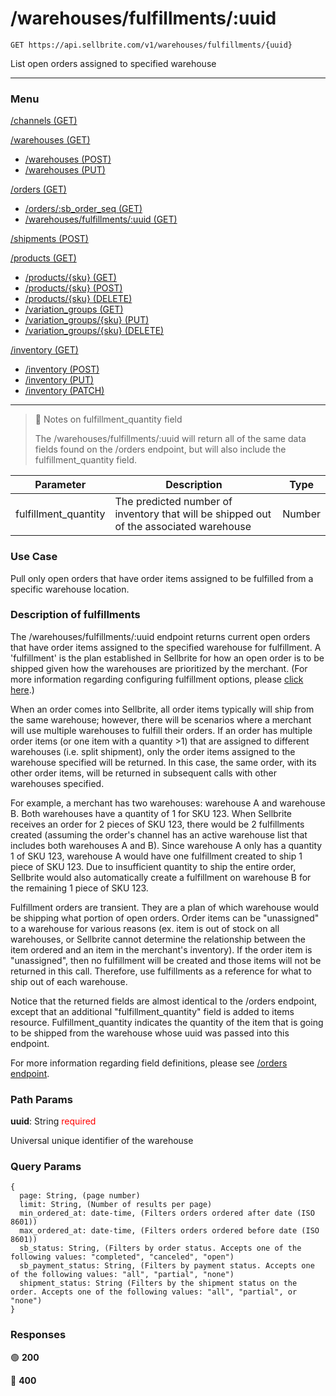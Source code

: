 # /warehouses/fulfillments/:uuid

```
GET https://api.sellbrite.com/v1/warehouses/fulfillments/{uuid}
```

List open orders assigned to specified warehouse

---

### Menu

[/channels (GET)](channels)

[/warehouses (GET)](warehouses)
  * [/warehouses (POST)](warehouses-post)
  * [/warehouses (PUT)](warehouses-put)

[/orders (GET)](orders)
  * [/orders/:sb_order_seq (GET)](orders-sb-order)
  * [/warehouses/fulfillments/:uuid (GET)](orders-fulfillments)

[/shipments (POST)](shipments)

[/products (GET)](products)
  * [/products/{sku} (GET)](products-sku-get)
  * [/products/{sku} (POST)](products-sku-post)
  * [/products/{sku} (DELETE)](products-sku-delete)
  * [/variation_groups (GET)](products-variation-groups)
  * [/variation_groups/{sku} (PUT)](products-variation-groups-put)
  * [/variation_groups/{sku} (DELETE)](products-variation-groups-delete)
  
[/inventory (GET)](inventory)
  * [/inventory (POST)](inventory-post)
  * [/inventory (PUT)](inventory-put)
  * [/inventory (PATCH)](inventory-patch)
  
---

> 📘 Notes on fulfillment_quantity field
>
> The /warehouses/fulfillments/:uuid will return all of the same data fields found on the /orders endpoint, but will also include the fulfillment_quantity field.

| Parameter                 | Description                           | Type   |
| ------------------------- | ------------------------------------- | ----   |
| fulfillment_quantity      | The predicted number of inventory that will be shipped out of the associated warehouse | Number |


### Use Case

Pull only open orders that have order items assigned to be fulfilled from a specific warehouse location.

### Description of fulfillments

The /warehouses/fulfillments/:uuid endpoint returns current open orders that have order items assigned to the specified warehouse for fulfillment. A 'fulfillment' is the plan established in Sellbrite for how an open order is to be shipped given how the warehouses are prioritized by the merchant. (For more information regarding configuring fulfillment options, please [click here](https://support.sellbrite.com/en/articles/3367317-how-to-configure-fulfillment-options-in-sellbrite).)

When an order comes into Sellbrite, all order items typically will ship from the same warehouse; however, there will be scenarios where a merchant will use multiple warehouses to fulfill their orders. If an order has multiple order items (or one item with a quantity >1) that are assigned to different warehouses (i.e. split shipment), only the order items assigned to the warehouse specified will be returned. In this case, the same order, with its other order items, will be returned in subsequent calls with other warehouses specified.

For example, a merchant has two warehouses: warehouse A and warehouse B. Both warehouses have a quantity of 1 for SKU 123. When Sellbrite receives an order for 2 pieces of SKU 123, there would be 2 fulfillments created (assuming the order's channel has an active warehouse list that includes both warehouses A and B). Since warehouse A only has a quantity 1 of SKU 123, warehouse A would have one fulfillment created to ship 1 piece of SKU 123. Due to insufficient quantity to ship the entire order, Sellbrite would also automatically create a fulfillment on warehouse B for the remaining 1 piece of SKU 123.

Fulfillment orders are transient. They are a plan of which warehouse would be shipping what portion of open orders. Order items can be "unassigned" to a warehouse for various reasons (ex. item is out of stock on all warehouses, or Sellbrite cannot determine the relationship between the item ordered and an item in the merchant's inventory). If the order item is "unassigned", then no fulfillment will be created and those items will not be returned in this call. Therefore, use fulfillments as a reference for what to ship out of each warehouse.

Notice that the returned fields are almost identical to the /orders endpoint, except that an additional "fulfillment_quantity" field is added to items resource. Fulfillment_quantity indicates the quantity of the item that is going to be shipped from the warehouse whose uuid was passed into this endpoint.

For more information regarding field definitions, please see [/orders endpoint](../reference/introduction).

### Path Params

**uuid**: String <span style="color:red">required</span>

Universal unique identifier of the warehouse

### Query Params

```
{
  page: String, (page number)
  limit: String, (Number of results per page)
  min_ordered_at: date-time, (Filters orders ordered after date (ISO 8601))
  max_ordered_at: date-time, (Filters orders ordered before date (ISO 8601))
  sb_status: String, (Filters by order status. Accepts one of the following values: "completed", "canceled", "open")
  sb_payment_status: String, (Filters by payment status. Accepts one of the following values: "all", "partial", "none")
  shipment_status: String (Filters by the shipment status on the order. Accepts one of the following values: "all", "partial", or "none")
}
```

### Responses

🟢 **200** 

🔴 **400** 


